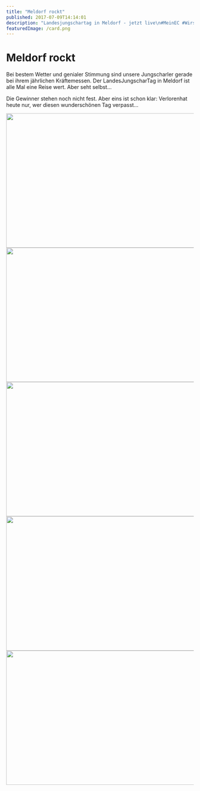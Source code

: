 ```yaml
---
title: "Meldorf rockt"
published: 2017-07-09T14:14:01
description: "Landesjungschartag in Meldorf - jetzt live\n#MeinEC #WirsindderNordbund #MeldorfRockt #LandesJungscharTag\n#GottseiDank"
featuredImage: /card.png
---
```


# Meldorf rockt

<p>Bei bestem Wetter und genialer Stimmung sind unsere Jungscharler gerade bei ihrem jährlichen Kräftemessen. Der LandesJungscharTag in Meldorf ist alle Mal eine Reise wert. Aber seht selbst&#8230;</p><p>Die Gewinner stehen noch nicht fest. Aber eins ist schon klar: Verlorenhat heute nur, wer diesen wunderschönen Tag verpasst&#8230;</p><p><img src="/old/WhatsApp-Image-2017-07-09-at-13.06.541-640x360.jpeg" alt width="640" height="360"><img src="/old/WhatsApp-Image-2017-07-09-at-13.06.562-640x360.jpeg" alt width="640" height="360"><img src="/old/WhatsApp-Image-2017-07-09-at-13.07.01-640x360.jpeg" alt width="640" height="360"><img src="/old/WhatsApp-Image-2017-07-09-at-13.07.09-640x360.jpeg" alt width="640" height="360"><img src="/old/WhatsApp-Image-2017-07-09-at-13.07.57-640x360.jpeg" alt width="640" height="360"></p>